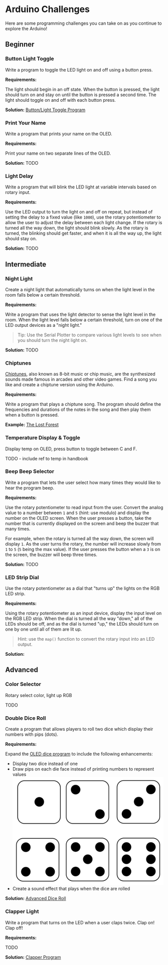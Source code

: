 # Arduino Challenges

Here are some programming challenges you can take on as you continue to explore the Arduino!

## Beginner

### Button Light Toggle

Write a program to toggle the LED light on and off using a button press.

**Requirements:**

The light should begin in an off state. When the button is pressed, the light should turn on and stay on until the button is pressed a second time. The light should toggle on and off with each button press.

**Solution:** [Button/Light Toggle Program](/programs/Button_Sketch_2.ino)

### Print Your Name

Write a program that prints your name on the OLED.

**Requirements:**

Print your name on two separate lines of the OLED.

**Solution:** TODO

### Light Delay

Write a program that will blink the LED light at variable intervals based on rotary input.

**Requirements:**

Use the LED output to turn the light on and off on repeat, but instead of setting the delay to a fixed value (like `1000`), use the rotary potentiometer to allow the user to adjust the delay between each light change. If the rotary is turned all the way down, the light should blink slowly. As the rotary is turned, the blinking should get faster, and when it is all the way up, the light should stay on.

**Solution:** TODO

## Intermediate

### Night Light

Create a night light that automatically turns on when the light level in the room falls below a certain threshold.

**Requirements:**

Write a program that uses the light detector to sense the light level in the room. When the light level falls below a certain threshold, turn on one of the LED output devices as a "night light."

> Tip: Use the Serial Plotter to compare various light levels to see when you should turn the night light on.

**Solution:** TODO

### Chiptunes

[Chiptunes](https://en.wikipedia.org/wiki/Chiptune), also known as 8-bit music or chip music, are the synthesized sounds made famous in arcades and other video games. Find a song you like and create a chiptune version using the Arduino.

**Requirements:**

Write a program that plays a chiptune song. The program should define the frequencies and durations of the notes in the song and then play them when a button is pressed.

**Example:** [The Lost Forest](/programs/Buzzer_Sketch_2.ino)

### Temperature Display & Toggle

Display temp on OLED, press button to toggle between C and F.

TODO - include ref to temp in handbook

### Beep Beep Selector

Write a program that lets the user select how many times they would like to hear the program beep.

**Requirements:**

Use the rotary potentiometer to read input from the user. Convert the analog value to a number between `1` and `5` (hint: use modulo) and display the number on the OLED screen. When the user presses a button, take the number that is currently displayed on the screen and beep the buzzer that many times.

For example, when the rotary is turned all the way down, the screen will display `1`. As the user turns the rotary, the number will increase slowly from `1` to `5` (`5` being the max value). If the user presses the button when a `3` is on the screen, the buzzer will beep three times.

**Solution:** TODO

### LED Strip Dial

Use the rotary potentiometer as a dial that "turns up" the lights on the RGB LED strip.

**Requirements:**

Using the rotary potentiometer as an input device, display the input level on the RGB LED strip. When the dial is turned all the way "down," all of the LEDs should be off, and as the dial is turned "up," the LEDs should turn on one by one until all of them are lit up.

> Hint: use the `map()` function to convert the rotary input into an LED output.

**Solution:**

## Advanced

### Color Selector

Rotary select color, light up RGB

TODO

### Double Dice Roll

Create a program that allows players to roll two dice which display their numbers with pips (dots).

**Requirements:**

Expand the [OLED dice program](programs/OLED_Dice_Sketch.ino) to include the following enhancements:

- Display two dice instead of one
- Draw pips on each die face instead of printing numbers to represent values
  ![Dice pips](assets/dice-pips.png)
- Create a sound effect that plays when the dice are rolled

**Solution:** [Advanced Dice Roll](/programs/OLED_Dice_Sketch_2.ino)

### Clapper Light

Write a program that turns on the LED when a user claps twice. Clap on! Clap off!

**Requirements:**

TODO

**Solution:** [Clapper Program](/programs/Clapper_Sketch.ino)

